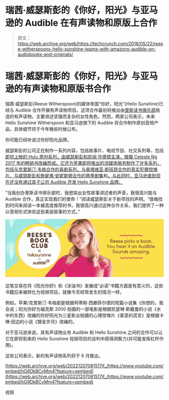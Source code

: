 # 瑞茜·威瑟斯彭的《你好，阳光》与亚马逊的 Audible 在有声读物和原版上合作 

> 原文：<https://web.archive.org/web/https://techcrunch.com/2018/05/22/reese-witherspoons-hello-sunshine-teams-with-amazons-audible-on-audiobooks-and-originals/>

# 瑞茜·威瑟斯彭的《你好，阳光》与亚马逊的有声读物和原版书合作

瑞茜·威瑟斯彭(Reese Witherspoon)的媒体帝国“你好，阳光”(Hello Sunshine)已经与 Audible 合作开展有声读物项目。这项合作最初将推出由[里斯读书俱乐部](https://web.archive.org/web/20221207081517/https://hello-sunshine.com/book-club)挑选的有声读物，主要讲述坚强而复杂的女性角色。然而，两家公司表示，未来 Hello Sunshine Witherspoon 和亚马逊旗下的 Audible 将合作制作原创音频产品，具体细节将于今年晚些时候公布。

你可能已经听说过你好阳光品牌。

威瑟斯彭的公司正在制作一系列内容，包括故事片、电视节目、社交系列等，包括[即将上映的 Hulu 原创系列，由威瑟斯彭和凯丽·华盛顿主演，根据 Celeste Ng 2017 年的畅销书改编而成。它还为苹果即将推出的流媒体服务制作了许多系列，包括与克里斯汀·韦格合作的喜剧系列](https://web.archive.org/web/20221207081517/https://techcrunch.com/2018/03/13/hulu-outbids-rivals-for-little-fires-everywhere-from-reese-witherspoon-and-kerry-washington/)[、与奥塔维亚·斯班瑟合作的真实犯罪惊悚片](https://web.archive.org/web/20221207081517/https://techcrunch.com/2018/01/17/apple-greenlights-new-reese-witherspoon-backed-comedy-series-starring-kristen-wiig/)[、与威瑟斯彭和詹妮弗·安妮斯顿合作的两季剧集](https://web.archive.org/web/20221207081517/https://techcrunch.com/2018/01/03/apple-picks-up-reese-witherspoon-thriller-starring-octavia-spencer/)和[。与此同时，亚马逊直到现在还没有通过其子公司 Audible 开发 Hello Sunshine 品牌。](https://web.archive.org/web/20221207081517/https://techcrunch.com/2017/11/08/apple-orders-two-seasons-of-jennifer-aniston-reese-witherspoon-tv-drama/)

“当我创办里斯读书俱乐部时，我想突出女性故事讲述者的声音，我很高兴能与 Audible 合作，真正实现我们的使命！”阅读威瑟斯彭关于新项目的声明。“很难找到时间来阅读一本被高度推荐的书，我很高兴通过这种合作关系，我们提供了一种以音频形式体验这些美丽故事的方式。”

![](img/63941a649d99d9c0f440dd8f78b8ce2d.png)

这笔交易在将《阳光你好》和《涂油书》发展成“必读”书籍方面是有意义的，这些书籍后来被转化为视频项目，就像今天经常发生的情况一样。

例如，苹果/克里斯汀·韦格剧是根据柯蒂斯·西滕菲尔德的短篇小说集《你想的，我会说；阳光你好为福克斯 2000 拍摄的一部电影是根据凯瑟琳·斯戴曼的小说《水中的东西》改编的你好阳光为三星影业拍摄的心理惊悚片《善意的谎言》是根据卡琳·田边的小说《镀金岁月》改编的。

对于亚马逊来说，其有声读物业务 Audible 和 Hello Sunshine 之间的合作可以让它在即将到来的 Hello Sunshine 视频项目的谈判中获得洞察力(并可能发挥杠杆作用)。

这些公司表示，新的有声读物系列将于 6 月推出。

[https://web.archive.org/web/20221207081517if_/https://www.youtube.com/embed/hG9DkBCvMm4?feature=oembed](https://web.archive.org/web/20221207081517if_/https://www.youtube.com/embed/hG9DkBCvMm4?feature=oembed)

视频